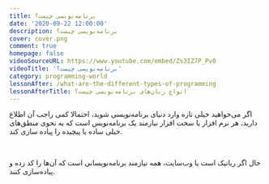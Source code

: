 ```yaml
---
title: برنامه‌نویسی چیست؟
date: '2020-09-22 12:00:00'
description: برنامه‌نویسی چیست؟
cover: cover.png
comment: true
homepage: false
videoSourceURL: https://www.youtube.com/embed/Zs3IZ7P_Pv0
videoTitle: 'برنامه‌نویسی چیست؟'
category: programming-world
lessonAfter: /what-are-the-different-types-of-programming
lessonAfterTitle: انواع زبان‌های برنامه‌نویسی چیست؟
---
```


اگر می‌خواهید خیلی تازه وارد دنیای برنامه‌نویسی شوید، احتمالا کمی راجب آن اطلاع دارید، هر نرم افزار یا سخت افزار نیازمند یک برنامه‌نویس است که به نحوی منطق‌های خیلی ساده یا پیچیده را پیاده سازی کند.

<br />

حال اگر رباتیک است یا وب‌سایت، همه نیازمند برنامه‌نویسانی است که آن‌ها را کد زده و پیاده‌سازی کنند.

